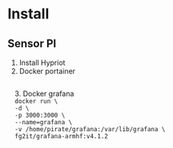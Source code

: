
# Install
## Sensor PI
1. Install Hypriot
2. Docker portainer
<code>
  </code>
3. Docker grafana
<code>
  docker run \
  -d \
  -p 3000:3000 \
  --name=grafana \
  -v /home/pirate/grafana:/var/lib/grafana \
  fg2it/grafana-armhf:v4.1.2
</code>
  

